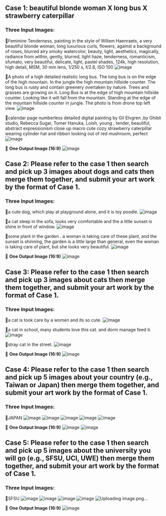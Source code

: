 ## Case 1: beautiful blonde woman X long bus X strawberry caterpillar
### Three Input Images:
💛Feminine Tenderness, painting in the style of Willem Haenraets, a very beautiful blonde woman, long luxurious curls, flowers, against a background of roses, blurred airy smoky watercolor, beauty, light, aesthetics, magically, radiance from within, gently, blurred, light haze, tenderness, romanticism, sfumato, very beautiful, delicate, light, pastel shades,  124k, high resolution, high detail, MSM, 30 mm lens, 1/250 s, f/2.8, ISO 100 
![image](https://github.com/user-attachments/assets/b67a80a0-d6a3-4bba-9f3d-cd1722811b16)

💛A photo of a high detailed realistic long bus. The long bus is on the edge of the high mountain. In the jungle the high mountain hillside counter. The long bus is rusty and contain greenery overtaken by nature. Trees and grasses are growing on it. Long Bus is at the edge of high mountain hillside counter. Looking like it will fall from the mountain. Standing at the edge of the mountain hillside counter in jungle. The photo is from drone top left view.
![image](https://github.com/user-attachments/assets/c06af0d8-6184-4675-947d-bf0c653e8280)

💛calendar page numberless detailed digital painting by Gil Elvgren ,by Ghibli studio, Rebecca Sugar, Tomer Hanuka,  Loish, young , tender, beautiful, abstract expressionism close up macro cute cozy strawberry caterpillar wearing cylinder hat and ribbon  looking out of red mushroom, perfect
![image](https://github.com/user-attachments/assets/35c56363-b652-400e-9122-093b8df5e8af)

🎯 **One Output Image (16:9)**
![image](https://github.com/user-attachments/assets/023cbd32-659d-42bb-b9be-d0af22303848)

## Case 2: Please refer to the case 1 then search and pick up 3 images about dogs and cats then merge them together, and submit your art work by the format of Case 1.
### Three Input Images:
💛a cute dog, which play at playground alone, and it is toy poodle.
![image](https://github.com/user-attachments/assets/a08f50ba-f599-4acb-ad93-2379b025af1c)

💛a cat sleep in the sofa, looks very comfortable and the a little sunset is shine in front of window.
![image](https://github.com/user-attachments/assets/7f74966a-211c-418e-8055-c85015af441e)

💛some plant in the garden . a woman is taking care of these plant, and the sunset is shinning, the garden is a little large than general, even the woman is taking care of plant, but she looks very beautiful.
![image](https://github.com/user-attachments/assets/489bc7cd-33a1-4e6e-a150-7572591cec57)

🎯 **One Output Image (16:9)**
![image](https://github.com/user-attachments/assets/2e489ab7-8619-47f4-85e4-d3865ec3f8e4)

## Case 3: Please refer to the case 1 then search and pick up 3 images about cats then merge them together, and submit your art work by the format of Case 1.
### Three Input Images:
💛a cat is took care by a women and its so cute.
![image](https://github.com/user-attachments/assets/47ad59b2-b38e-4036-afef-48341f650720)

💛a cat in school, many students love this cat. and dorm manage feed it.
![image](https://github.com/user-attachments/assets/f74f7072-24a0-4098-9fa7-62079754ae56)

💛stray cat in the street.
![image](https://github.com/user-attachments/assets/de3daa90-4f96-4df3-8e03-dc5cd2b676f1)

🎯 **One Output Image (16:9)**
![image](https://github.com/user-attachments/assets/281500b4-8810-49ca-ba4a-60aeb3f1668b)

## Case 4: Please refer to the case 1 then search and pick up 5 images about your country (e.g., Taiwan or Japan) then merge them together, and submit your art work by the format of Case 1.
### Three Input Images:
💛JAPAN
![image](https://github.com/user-attachments/assets/d84d2233-ab9d-41f4-9b6c-ed1d43ac0fce)
![image](https://github.com/user-attachments/assets/8d2630af-42e8-400a-8016-a05dd5b7f081)
![image](https://github.com/user-attachments/assets/8bea47b4-46a2-45bd-8574-ef4e3de9b6ec)
![image](https://github.com/user-attachments/assets/d32870fd-c9c7-47a8-86fb-ed5c46cd2411)
![image](https://github.com/user-attachments/assets/1cbee8d8-6241-464b-9596-9cab4a5ccd71)

🎯 **One Output Image (16:9)**
![image](https://github.com/user-attachments/assets/b44d728a-99c8-4c27-a805-0526f5f6b725)
![image](https://github.com/user-attachments/assets/2ec46bec-4509-44d3-a71b-87ef3d6802eb)

## Case 5: Please refer to the case 1 then search and pick up 5 images about the university you will go (e.g., SFSU, UCI, UWE) then merge them together, and submit your art work by the format of Case 1.
### Three Input Images:
💛SFSU
![image](https://github.com/user-attachments/assets/2d10aa1a-1796-47fb-9301-d76b6fba6af4)
![image](https://github.com/user-attachments/assets/1dc3ad74-aa19-4627-8bce-c12575489d07)
![image](https://github.com/user-attachments/assets/f07a8077-53d2-41d5-bd37-8d4cd514ab76)
![image](https://github.com/user-attachments/assets/b9704994-7d67-4d43-a879-6de73b9f4e6a)
![Uploading image.png…]()

🎯 **One Output Image (16:9)**
![image](https://github.com/user-attachments/assets/b49931e6-4179-4b71-8b99-a43a35861dc3)








